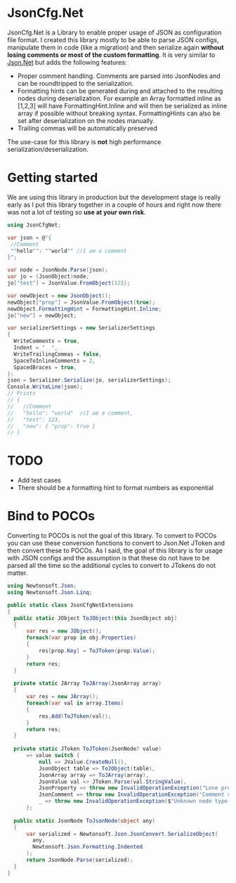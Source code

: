 # JsonCfg.Net
JsonCfg.Net is a Library to enable proper usage of JSON as configuration file format. 
I created this library mostly to be able to parse JSON configs, manipulate them in code (like a migration) and then serialize again **without losing comments or most of the custom formatting**.
It is very similar to [Json.Net](https://github.com/JamesNK/Newtonsoft.Json) but adds the following features:
- Proper comment handling. Comments are parsed into JsonNodes and can be roundtripped to the serialization. 
- Formatting hints can be generated during and attached to the resulting nodes during deserialization. For example an Array formatted inline as [1,2,3] will have FormattingHint.Inline and will then be serialized as inline array if possible without breaking syntax. FormattingHints can also be set after deserialization on the nodes manually. 
- Trailing commas will be automatically preserved

The use-case for this library is **not** high performance serialization/deserialization.

# Getting started
We are using this library in production but the development stage is really early as I put this library together in a couple of hours and right now there was not a lot of testing so **use at your own risk**.
```cs
using JsonCfgNet;

var json = @"{
 //Comment
 ""hello"": ""world"" //I am a comment
}";

var node = JsonNode.Parse(json);
var jo = (JsonObject)node;
jo["test"] = JsonValue.FromObject(123);

var newObject = new JsonObject();
newObject["prop"] = JsonValue.FromObject(true);
newObject.FormattingHint = FormattingHint.Inline;
jo["new"] = newObject;

var serializerSettings = new SerializerSettings
{
  WriteComments = true,
  Indent = "  ",
  WriteTrailingCommas = false,
  SpaceToInlineComments = 2,
  SpacedBraces = true,
};
json = Serializer.Serialize(jo, serializerSettings);
Console.WriteLine(json);
// Prints
// {
//   //Comment
//   "hello": "world"  //I am a comment,
//   "test": 123,
//   "new": { "prop": true }
// }
```

# TODO
- Add test cases
- There should be a formatting hint to format numbers as exponential

# Bind to POCOs
Converting to POCOs is not the goal of this library. 
To convert to POCOs you can use these conversion functions to convert to Json.Net JToken and then convert these to POCOs. 
As I said, the goal of this library is for usage with JSON configs and the assumption is that these do not have to be parsed all the time so the additional cycles to convert to JTokens do not matter.
```cs
using Newtonsoft.Json;
using Newtonsoft.Json.Linq;

public static class JsonCfgNetExtensions
{
  public static JObject ToJObject(this JsonObject obj)
  {
      var res = new JObject();
      foreach(var prop in obj.Properties)
      {
          res[prop.Key] = ToJToken(prop.Value);
      }
      return res;
  }
  
  private static JArray ToJArray(JsonArray array)
  {
      var res = new JArray();
      foreach(var val in array.Items)
      {
          res.Add(ToJToken(val));
      }
      return res;
  }
  
  private static JToken ToJToken(JsonNode? value)
      => value switch {
          null => JValue.CreateNull(),
          JsonObject table => ToJObject(table),
          JsonArray array => ToJArray(array),  
          JsonValue val => JToken.Parse(val.StringValue),
          JsonProperty => throw new InvalidOperationException("Lone property cannot be converted"),
          JsonComment => throw new InvalidOperationException("Comment cannot be converted"),
          _ => throw new InvalidOperationException($"Unknown node type {value.GetType()}")
      };
        
  public static JsonNode ToJsonNode(object any)
  {
      var serialized = Newtonsoft.Json.JsonConvert.SerializeObject(
        any, 
        Newtonsoft.Json.Formatting.Indented
      );
      return JsonNode.Parse(serialized);
  }
}
```
